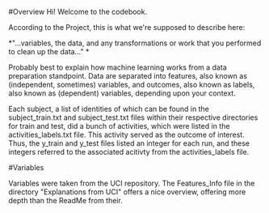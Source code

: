#Overview
Hi! Welcome to the codebook.

According to the Project, this is what we're supposed to describe here:

*"...variables, the data, and any transformations or work that you performed to clean up the data..." *

Probably best to explain how machine learning works from a data preparation standpoint. Data are separated into features, also known as (independent, sometimes) variables, and outcomes, also known as labels, also known as (dependent) variables, depending upon your context. 

Each subject, a list of identities of which can be found in the subject_train.txt and subject_test.txt files within their respective directories for train and test, did a bunch of activities, which were listed in the activities_labels.txt file. This activity served as the outcome of interest. Thus, the y\_train and y_test files listed an integer for each run, and these integers referred to the associated acitivty from the activities_labels file.



#Variables

Variables were taken from the UCI repository. The Features_Info file in the directory "Explanations from UCI" offers a nice overview, offering more depth than the ReadMe from their. 


